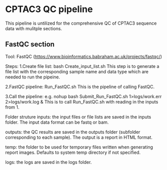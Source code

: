 # CPTAC3 QC pipeline

This pipeline is untilized for the comprehensive QC of CPTAC3 sequence data with mulitple sections.

## FastQC section
Tool: FastQC (https://www.bioinformatics.babraham.ac.uk/projects/fastqc/)

Steps:
 1.Create file list: bash Create_input_list.sh
 This step is to generate a file list with the corresponding sample name and data type which are needed to run the pipeine.

 2.FastQC pipeline: Run_FastQC.sh
 This is the pipeline of calling FastQC.

 3.Call the pipeline: e.g. nohup bash Submit_Run_FastQC.sh 1>logs/work.err 2>logs/work.log &
 This is to call Run_FastQC.sh with reading in the inputs from 1.

Folder struture
inputs: the input files or file lists are saved in the inputs folder. The input data format can be fastq or bam.

outputs: the QC results are saved in the outputs folder (subfolder corresponding to each sample). The output is a report in HTML format.

temp: the folder to be used for temporary files written when generating report images. Defaults to system temp directory if not specified.

logs: the logs are saved in the logs folder.
